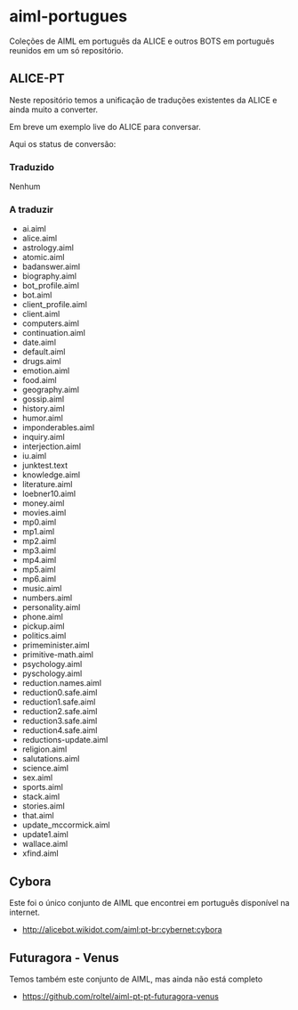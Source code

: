 # aiml-portugues

Coleções de AIML em português da ALICE e outros BOTS em português reunidos em um só repositório.


## ALICE-PT

Neste repositório temos a unificação de traduções existentes da ALICE e ainda muito a converter.

Em breve um exemplo live do ALICE para conversar.

Aqui os status de conversão:

### Traduzido

Nenhum

### A traduzir

* ai.aiml
* alice.aiml
* astrology.aiml
* atomic.aiml
* badanswer.aiml
* biography.aiml
* bot_profile.aiml
* bot.aiml
* client_profile.aiml
* client.aiml
* computers.aiml
* continuation.aiml
* date.aiml
* default.aiml
* drugs.aiml
* emotion.aiml
* food.aiml
* geography.aiml
* gossip.aiml
* history.aiml
* humor.aiml
* imponderables.aiml
* inquiry.aiml
* interjection.aiml
* iu.aiml
* junktest.text
* knowledge.aiml
* literature.aiml
* loebner10.aiml
* money.aiml
* movies.aiml
* mp0.aiml
* mp1.aiml
* mp2.aiml
* mp3.aiml
* mp4.aiml
* mp5.aiml
* mp6.aiml
* music.aiml
* numbers.aiml
* personality.aiml
* phone.aiml
* pickup.aiml
* politics.aiml
* primeminister.aiml
* primitive-math.aiml
* psychology.aiml
* pyschology.aiml
* reduction.names.aiml
* reduction0.safe.aiml
* reduction1.safe.aiml
* reduction2.safe.aiml
* reduction3.safe.aiml
* reduction4.safe.aiml
* reductions-update.aiml
* religion.aiml
* salutations.aiml
* science.aiml
* sex.aiml
* sports.aiml
* stack.aiml
* stories.aiml
* that.aiml
* update_mccormick.aiml
* update1.aiml
* wallace.aiml
* xfind.aiml

## Cybora

Este foi o único conjunto de AIML que encontrei em português disponível na internet.

* http://alicebot.wikidot.com/aiml:pt-br:cybernet:cybora


## Futuragora - Venus

Temos também este conjunto de AIML, mas ainda não está completo

* https://github.com/roltel/aiml-pt-pt-futuragora-venus
